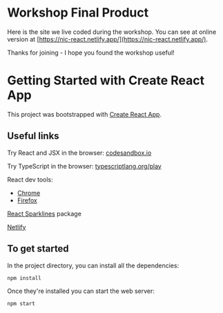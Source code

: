 # Workshop Final Product

Here is the site we live coded during the workshop.  You can see at online version at [https://nic-react.netlify.app/](https://nic-react.netlify.app/).

Thanks for joining - I hope you found the workshop useful!



# Getting Started with Create React App

This project was bootstrapped with [Create React App](https://github.com/facebook/create-react-app).

## Useful links

Try React and JSX in the browser: [codesandbox.io](https://codesandbox.io/)

Try TypeScript in the browser: [typescriptlang.org/play](https://www.typescriptlang.org/play)

React dev tools:

- [Chrome](https://chrome.google.com/webstore/detail/react-developer-tools/fmkadmapgofadopljbjfkapdkoienihi?hl=en)
- [Firefox](https://addons.mozilla.org/en-CA/firefox/addon/react-devtools/)

[React Sparklines](https://www.npmjs.com/package/react-sparklines) package

[Netlify](https://www.netlify.com)



## To get started

In the project directory, you can install all the dependencies:

```
npm install
```

Once they're installed you can start the web server:

```
npm start
```
